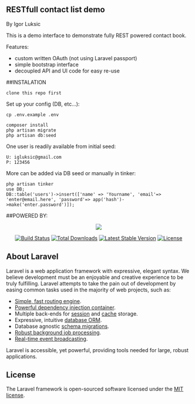 ## RESTfull contact list demo
By Igor Luksic

This is a demo interface to demonstrate fully REST powered contact book.

Features:

- custom written OAuth (not using Laravel passport)
- simple bootstrap interface
- decoupled API and UI code for easy re-use

##INSTALATION

```
clone this repo first
```

Set up your config (DB, etc...):
```$xslt
cp .env.example .env
```

```$xslt
composer install
php artisan migrate
php artisan db:seed
```

One user is readily available from initial seed:

```$xslt
U: igluksic@gmail.com 
P: 123456
```

More can be added via DB seed or manually in tinker:
```$xslt
php artisan tinker
use DB;
DB::table('users')->insert(['name' => 'Yourname', 'email'=> 'enter@email.here', 'password'=> app('hash')->make('enter.password')]);
```

##POWERED BY: 
<p align="center"><img src="https://laravel.com/assets/img/components/logo-laravel.svg"></p>

<p align="center">
<a href="https://travis-ci.org/laravel/framework"><img src="https://travis-ci.org/laravel/framework.svg" alt="Build Status"></a>
<a href="https://packagist.org/packages/laravel/framework"><img src="https://poser.pugx.org/laravel/framework/d/total.svg" alt="Total Downloads"></a>
<a href="https://packagist.org/packages/laravel/framework"><img src="https://poser.pugx.org/laravel/framework/v/stable.svg" alt="Latest Stable Version"></a>
<a href="https://packagist.org/packages/laravel/framework"><img src="https://poser.pugx.org/laravel/framework/license.svg" alt="License"></a>
</p>

## About Laravel

Laravel is a web application framework with expressive, elegant syntax. We believe development must be an enjoyable and creative experience to be truly fulfilling. Laravel attempts to take the pain out of development by easing common tasks used in the majority of web projects, such as:

- [Simple, fast routing engine](https://laravel.com/docs/routing).
- [Powerful dependency injection container](https://laravel.com/docs/container).
- Multiple back-ends for [session](https://laravel.com/docs/session) and [cache](https://laravel.com/docs/cache) storage.
- Expressive, intuitive [database ORM](https://laravel.com/docs/eloquent).
- Database agnostic [schema migrations](https://laravel.com/docs/migrations).
- [Robust background job processing](https://laravel.com/docs/queues).
- [Real-time event broadcasting](https://laravel.com/docs/broadcasting).

Laravel is accessible, yet powerful, providing tools needed for large, robust applications.

## License

The Laravel framework is open-sourced software licensed under the [MIT license](https://opensource.org/licenses/MIT).
